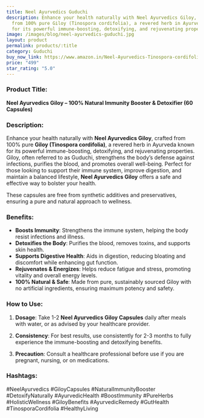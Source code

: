 ```yaml
---
title: Neel Ayurvedics Guduchi
description: Enhance your health naturally with Neel Ayurvedics Giloy, crafted
  from 100% pure Giloy (Tinospora cordifolia), a revered herb in Ayurveda known
  for its powerful immune-boosting, detoxifying, and rejuvenating properties.
image: /images/blog/neel-ayurvedics-guduchi.jpg
layout: product
permalink: products/:title
category: Guduchi
buy_now_link: https://www.amazon.in/Neel-Ayurvedics-Tinospora-cordifolia-Immunity/dp/B0BWNLRYML/ref=sr_1_54?crid=1TX1M06Q0LCMB&tag=m0150-21
price: "499"
star_rating: "5.0"
---
```

### Product Title:
**Neel Ayurvedics Giloy – 100% Natural Immunity Booster & Detoxifier (60 Capsules)**

### Description:
Enhance your health naturally with **Neel Ayurvedics Giloy**, crafted from 100% pure **Giloy (Tinospora cordifolia)**, a revered herb in Ayurveda known for its powerful immune-boosting, detoxifying, and rejuvenating properties. Giloy, often referred to as Guduchi, strengthens the body’s defense against infections, purifies the blood, and promotes overall well-being. Perfect for those looking to support their immune system, improve digestion, and maintain a balanced lifestyle, **Neel Ayurvedics Giloy** offers a safe and effective way to bolster your health.

These capsules are free from synthetic additives and preservatives, ensuring a pure and natural approach to wellness.

### Benefits:
- **Boosts Immunity**: Strengthens the immune system, helping the body resist infections and illness.
- **Detoxifies the Body**: Purifies the blood, removes toxins, and supports skin health.
- **Supports Digestive Health**: Aids in digestion, reducing bloating and discomfort while enhancing gut function.
- **Rejuvenates & Energizes**: Helps reduce fatigue and stress, promoting vitality and overall energy levels.
- **100% Natural & Safe**: Made from pure, sustainably sourced Giloy with no artificial ingredients, ensuring maximum potency and safety.

### How to Use:
1. **Dosage**: Take 1-2 **Neel Ayurvedics Giloy Capsules** daily after meals with water, or as advised by your healthcare provider.
   
2. **Consistency**: For best results, use consistently for 2-3 months to fully experience the immune-boosting and detoxifying benefits.

3. **Precaution**: Consult a healthcare professional before use if you are pregnant, nursing, or on medications.

### Hashtags:
#NeelAyurvedics #GiloyCapsules #NaturalImmunityBooster #DetoxifyNaturally #AyurvedicHealth #BoostImmunity #PureHerbs #HolisticWellness #GiloyBenefits #AyurvedicRemedy #GutHealth #TinosporaCordifolia #HealthyLiving
